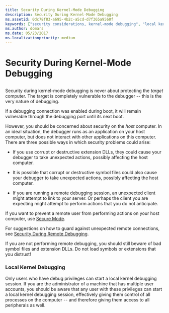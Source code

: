 ```yaml
---
title: Security During Kernel-Mode Debugging
description: Security During Kernel-Mode Debugging
ms.assetid: 0dc78f83-a695-4b2c-a5cd-d7f365a9560f
keywords: ["security considerations, kernel-mode debugging", "local kernel debugging, security considerations"]
ms.author: domars
ms.date: 05/23/2017
ms.localizationpriority: medium
---
```


# Security During Kernel-Mode Debugging


## <span id="ddk_security_during_kernel_mode_debugging_dbg"></span><span id="DDK_SECURITY_DURING_KERNEL_MODE_DEBUGGING_DBG"></span>


Security during kernel-mode debugging is never about protecting the *target* computer. The target is completely vulnerable to the debugger -- this is the very nature of debugging.

If a debugging connection was enabled during boot, it will remain vulnerable through the debugging port until its next boot.

However, you should be concerned about security on the *host* computer. In an ideal situation, the debugger runs as an application on your host computer, but does not interact with other applications on this computer. There are three possible ways in which security problems could arise:

-   If you use corrupt or destructive extension DLLs, they could cause your debugger to take unexpected actions, possibly affecting the host computer.

-   It is possible that corrupt or destructive symbol files could also cause your debugger to take unexpected actions, possibly affecting the host computer.

-   If you are running a remote debugging session, an unexpected client might attempt to link to your server. Or perhaps the client you are expecting might attempt to perform actions that you do not anticipate.

If you want to prevent a remote user from performing actions on your host computer, use [Secure Mode](secure-mode.md).

For suggestions on how to guard against unexpected remote connections, see [Security During Remote Debugging](security-during-remote-debugging.md).

If you are not performing remote debugging, you should still beware of bad symbol files and extension DLLs. Do not load symbols or extensions that you distrust!

### <span id="local_kernel_debugging"></span><span id="LOCAL_KERNEL_DEBUGGING"></span>Local Kernel Debugging

Only users who have debug privileges can start a local kernel debugging session. If you are the administrator of a machine that has multiple user accounts, you should be aware that any user with these privileges can start a local kernel debugging session, effectively giving them control of all processes on the computer -- and therefore giving them access to all peripherals as well.

 

 





